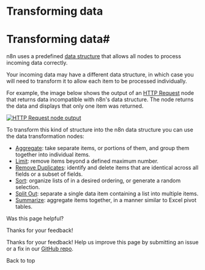 # Transforming data

[ ](https://github.com/n8n-io/n8n-docs/edit/main/docs/data/transforming-data.md "Edit this page")

# Transforming data#

n8n uses a predefined [data structure](../data-structure/) that allows all nodes to process incoming data correctly.

Your incoming data may have a different data structure, in which case you will need to transform it to allow each item to be processed individually.

For example, the image below shows the output of an [HTTP Request](../../integrations/builtin/core-nodes/n8n-nodes-base.httprequest/) node that returns data incompatible with n8n's data structure. The node returns the data and displays that only one item was returned.

[![HTTP Request node output](../../_images/data/transforming-data/HTTPRequest_output.png)](https://docs.n8n.io/_images/data/transforming-data/HTTPRequest_output.png)

To transform this kind of structure into the n8n data structure you can use the data transformation nodes:

  * [Aggregate](../../integrations/builtin/core-nodes/n8n-nodes-base.aggregate/): take separate items, or portions of them, and group them together into individual items.
  * [Limit](../../integrations/builtin/core-nodes/n8n-nodes-base.limit/): remove items beyond a defined maximum number.
  * [Remove Duplicates](../../integrations/builtin/core-nodes/n8n-nodes-base.removeduplicates/): identify and delete items that are identical across all fields or a subset of fields.
  * [Sort](../../integrations/builtin/core-nodes/n8n-nodes-base.sort/): organize lists of in a desired ordering, or generate a random selection.
  * [Split Out](../../integrations/builtin/core-nodes/n8n-nodes-base.splitout/): separate a single data item containing a list into multiple items.
  * [Summarize](../../integrations/builtin/core-nodes/n8n-nodes-base.summarize/): aggregate items together, in a manner similar to Excel pivot tables. 

Was this page helpful? 

Thanks for your feedback! 

Thanks for your feedback! Help us improve this page by submitting an issue or a fix in our [GitHub repo](https://github.com/n8n-io/n8n-docs). 

Back to top 
